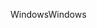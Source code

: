 <span data-ttu-id="647eb-101">Windows</span><span class="sxs-lookup"><span data-stu-id="647eb-101">Windows</span></span>